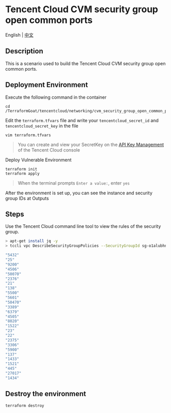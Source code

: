 # Tencent Cloud CVM security group open common ports

English | [中文](./README_CN.md)

## Description

This is a scenario used to build the Tencent Cloud CVM security group open common ports.

## Deployment Environment

Execute the following command in the container

```shell
cd /TerraformGoat/tencentcloud/networking/cvm_security_group_open_common_ports
```

Edit the `terraform.tfvars` file and write your `tencentcloud_secret_id` and `tencentcloud_secret_key` in the file

```shell
vim terraform.tfvars
```

> You can create and view your SecretKey on the [API Key Management](https://console.cloud.tencent.com/cam/capi) of the Tencent Cloud console

Deploy Vulnerable Environment

```shell
terraform init
terraform apply
```

> When the terminal prompts `Enter a value:`, enter `yes`

After the environment is set up, you can see the instance and security group IDs at Outputs

## Steps

Use the Tencent Cloud command line tool to view the rules of the security group.

```bash
> apt-get install jq -y
> tccli vpc DescribeSecurityGroupPolicies --SecurityGroupId sg-o1alubhn | jq '.SecurityGroupPolicySet.Ingress[] | select(.Protocol == "tcp") | select(.CidrBlock == "0.0.0.0/0") | select(.Action == "ACCEPT") | .Port'

"5432"
"25"
"9200"
"4506"
"50070"
"2376"
"21"
"138"
"5500"
"5601"
"50470"
"3389"
"6379"
"4505"
"8020"
"1522"
"23"
"22"
"2375"
"3306"
"5900"
"137"
"1433"
"1521"
"445"
"27017"
"1434"
```

## Destroy the environment

```shell
terraform destroy
```
